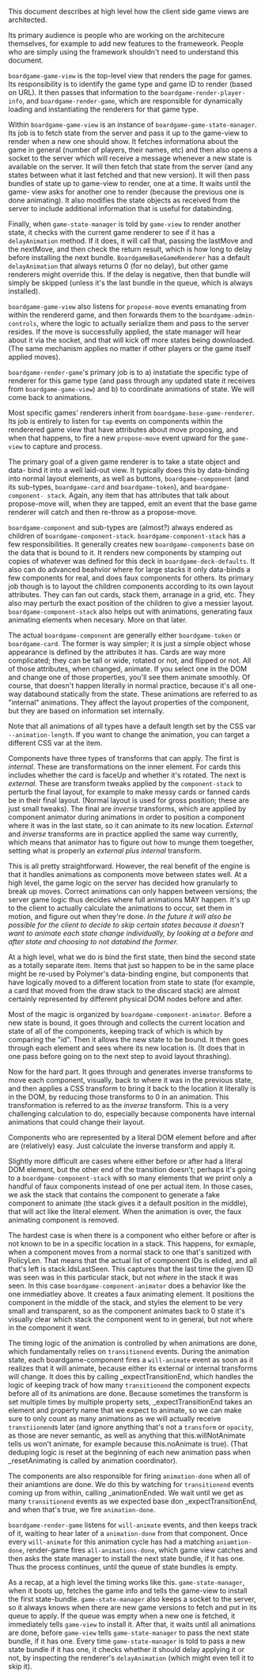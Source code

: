 This document describes at high level how the client side game views are
architected.

Its primary audience is people who are working on the architecure themselves,
for example to add new features to the frameweork. People who are simply using
the framework shouldn't need to understand this document.

`boardgame-game-view` is the top-level view that renders the page for games.
Its responsibility is to identify the game type and game ID to render (based
on URL). It then passes that information to the `boardgame-render-player-
info`, and `boardgame-render-game`, which are responsible for dynamically
loading and instantiating the renderers for that game type.

Within `boardgame-game-view` is an instance of `boardgame-game-state-manager`.
Its job is to fetch state from the server and pass it up to the game-view to
render when a new one should show. It fetches informationa about the game in
general (number of players, their names, etc) and then also opens a socket to
the server which will receive a message whenever a new state is available on
the server. It will then fetch that state from the server (and any states
between what it last fetched and that new version). It will then pass bundles
of state up to game-view to render, one at a time. It waits until the game-
view asks for another one to render (because the previous one is done
animating). It also modifies the state objects as received from the server to
include additional information that is useful for databinding. 

Finally, when `game-state-manager` is told by `game-view` to render another state, it checks with the current game renderer to see if it has a `delayAnimation` method. If it does, it will call that, passing the lastMove and the nextMove, and then check the return result, which is how long to delay before installing the next bundle. `BoardgameBaseGameRenderer` has a default `delayAnimation` that always returns 0 (for no delay), but other game renderers might override this. If the delay is negative, then that bundle will simply be skipped (unless it's the last bundle in the queue, which is always installed).

`boardgame-game-view` also listens for `propose-move` events emanating from
within the rendererd game, and then forwards them to the `boardgame-admin-
controls`, where the logic to actually serialize them and pass to the server
resides. If the move is successfully applied, the state manager will hear
about it via the socket, and that will kick off more states being downloaded.
(The same mechanism applies no matter if other players or the game itself
applied moves).

`boardgame-render-game`'s primary job is to a) instatiate the specific type of
renderer for this game type (and pass through any updated state it receives
from `boardgame-game-view`) and b) to coordinate animations of state. We will
come back to animations.

Most specific games' renderers inherit from `boardgame-base-game-renderer`.
Its job is entirely to listen for `tap` events on components within the
renderered game view that have attributes about move proposing, and when that
happens, to fire a new `propose-move` event upward for the `game-view` to
capture and process.

The primary goal of a given game renderer is to take a state object and data-
bind it into a well laid-out view. It typically does this by data-binding into
normal layout elements, as well as buttons, `boardgame-component` (and its
sub-types, `boardgame-card` and `boardgame-token`), and `boardgame-component-
stack`. Again, any item that has attributes that talk about propose-move will,
when they are tapped, emit an event that the base game renderer will catch and
then re-throw as a propose-move.

`boardgame-component` and sub-types are (almost?) always endered as children
of `boardgame-component-stack`. `boardgame-component-stack` has a few
responsibilities. It generally creates new `boardgame-components` base on the
data that is bound to it. It renders new components by stamping out copies of
whatever was defined for this deck in `boardgame-deck-defaults`. It also can
do advanced beahvior where for large stacks it only data-binds a few
components for real, and does faux components for others. Its primary job
though is to layout the children components according to its own layout
attributes. They can fan out cards, stack them, arranage in a grid, etc. They
also may perturb the exact position of the children to give a messier layout.
`boardgame-component-stack` also helps out with animations, generating faux
animating elements when necesary. More on that later.

The actual `boardgame-component` are generally either `boardgame-token` or
`boardgame-card`. The former is way simpler; it is just a simple object whose
appearance is defined by the attributes it has. Cards are way more
complicated; they can be tall or wide, rotated or not, and flipped or not. All
of those attributes, when changed, animate. If you select one in the DOM and
change one of those properties, you'll see them animate smoothly. Of course,
that doesn't happen literally in normal practice, because it's all one-way
databound statically from the state. These animations are referred to as
"internal" animations. They affect the layout properties of the component, but
they are based on information set internally.

Note that all animations of all types have a default length set by the CSS var
`--animation-length`. If you want to change the animation, you can target a
different CSS var at the item.

Components have three types of transforms that can apply. The first is
*internal*. These are transformations on the inner element. For cards this
includes whether the card is faceUp and whether it's rotated. The next is
*external*. These are transform tweaks applied by the `component-stack` to
perturb the final layout, for example to make messy cards or fanned cards be
in their final layout. (Normal layout is used for gross position; these are
just small tweaks). The final are *inverse* transforms, which are applied by
component animator during animations in order to position a component where it
was in the last state, so it can animate to its new location. *External* and
*inverse* transforms are in practice applied the same way currently, which
means that animator has to figure out how to munge them toegether, setting
what is properly an *external plus internal* transform.

This is all pretty straightforward. However, the real benefit of the engine is
that it handles animations as components move between states well. At a high
level, the game logic on the server has decided how granularly to break up
moves. Correct animations can only happen between versions; the server game
logic thus decides where full animations MAY happen. It's up to the client to
actually calculate the animations to occur, set them in motion, and figure out
when they're done. *In the future it will also be possible for the client to
decide to skip certain states because it doesn't want to animate each state
change individually, by looking at a before and after state and choosing to
not databind the former.*

At a high level, what we do is bind the first state, then bind the second
state as a totally separate item. Items that just so happen to be in the same
place might be re-used by Polymer's data-binding engine, but components that
have logically moved to a different location from state to state (for example,
a card that moved from the draw stack to the discard stack) are almost
certainly represented by different physical DOM nodes before and after.

Most of the magic is organized by `boardgame-component-animator`. Before a new
state is bound, it goes through and collects the current location and state of
all of the components, keeping track of which is which by comparing the "id".
Then it allows the new state to be bound. It then goes through each element
and sees where its new location is. (It does that in one pass before going on
to the next step to avoid layout thrashing).

Now for the hard part. It goes through and generates inverse transforms to
move each component, visually, back to where it was in the previous state, and
then applies a CSS transform to bring it back to the location it literally is
in the DOM, by reducing those transforms to 0 in an animation. This
transformation is referred to as the *inverse* transform. This is a very
challenging calculation to do, especially because components have internal
animations that could change their layout.

Components who are represented by a literal DOM element before and after are
(relatively) easy. Just calculate the inverse transform and apply it.

Slightly more difficult are cases where either before or after had a literal
DOM element, but the other end of the transition doesn't; perhaps it's going
to a `boardgame-component-stack` with so many elements that we print only a
handful of faux components instead of one per actual item. In those cases, we
ask the stack that contains the component to generate a fake component to
animate (the stack gives it a default position in the middle), that will act
like the literal element. When the animation is over, the faux animating
component is removed.

The hardest case is when there is a component who either before or after is
not known to be in a specific location in a stack. This happens, for exmaple,
when a component moves from a normal stack to one that's sanitized with
PolicyLen. That means that the actual list of component IDs is elided, and all
that's left is stack.IdsLastSeen. This captures that the last time the given
ID was seen was in this particular stack, but not _where_ in the stack it was
seen. In this case `boardgame-component-animator` does a behavior like the one
immediatley above. It creates a faux animating element. It positions the
component in the middle of the stack, and styles the element to be very small
and transparent, so as the component animates back to 0 state it's visually
clear which stack the component went to in general, but not where in the
component it went.

The timing logic of the animation is controlled by when animations are done,
which fundamentally relies on `transitionend` events. During the animation
state, each boardgame-component fires a `will-animate` event as soon as it
realizes that it will animate, because either its external or internal
transforms will change. It does this by calling _expectTransitionEnd, which
handles the logic of keeping track of how many `transitionend` the component
expects before all of its animations are done. Because sometimes the transform
is set multiple times by multiple property sets, _expectTransitionEnd takes an element and property name that we expect to animate, so we can make sure to only count as many animations as we will actually
receive `transtiionend`s later (and ignore anything that's not a `transform` or `opacity`, as those are never semantic, as well as anything that this.willNotAnimate tells us won't animate, for example because this.noAnimate is true). (That deduping logic is reset at the beginning
of each new animation pass when _resetAnimating is called by animation
coordinator).

The components are also responsible for firing `animation-done` when all of
their aniamtions are done. We do this by watching for `transitionend` events
coming up from within, calling _animationEnded. We wait until we get as many
`transitionend` events as we expected base don _expectTransitionEnd, and when
that's true, we fire `animation-done`.

`boardgame-render-game` listens for `will-animate` events, and then keeps
track of it, waiting to hear later of a `animation-done` from that component.
Once every `will-animate` for this animation cycle has had a matching
`aniamtion-done`, render-game fires `all-animations-done`, which game view
catches and then asks the state manager to install the next state bundle, if
it has one. Thus the process continues, until the queue of state bundles is
empty.

As a recap, at a high level the timing works like this. `game-state-manager`, when it boots up, fetches the game info and tells the game-view to install the first state-bundle. `game-state-manager` also keeps a socket to the server, so it always knows when there are new game versions to fetch and put in its queue to apply. If the queue was empty when a new one is fetched, it immediately tells `game-view` to install it. After that, it waits until all animations are done, before `game-view` tells `game-state-manager` to pass the next state bundle, if it has one. Every time `game-state-manager` is told to pass a new state bundle if it has one, it checks whether it should delay applying it or not, by inspecting the renderer's `delayAnimation` (which might even tell it to skip it).
